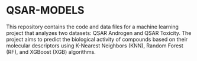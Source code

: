 # QSAR-MODELS

This repository contains the code and data files for a machine learning project that analyzes two datasets: QSAR Androgen and QSAR Toxicity. The project aims to predict the biological activity of compounds based on their molecular descriptors using K-Nearest Neighbors (KNN), Random Forest (RF), and XGBoost (XGB) algorithms.
